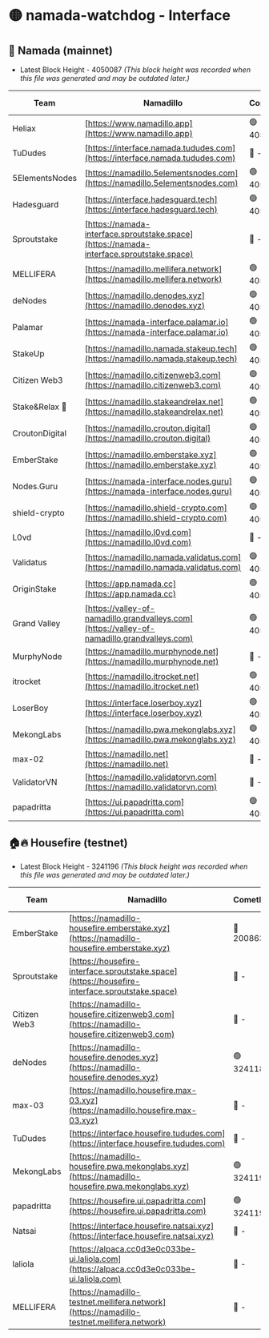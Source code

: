 # 🟡 namada-watchdog - Interface

## 🚀 Namada (mainnet)
- Latest Block Height - 4050087 *(This block height was recorded when this file was generated and may be outdated later.)*

| Team | Namadillo | CometBFT | Indexer | MASP Indexer |
|-|-|-|-|-|
| Heliax | [https://www.namadillo.app](https://www.namadillo.app) | 🟢 4050033 | 🟢 4050033 | 🔴 4048829 |
| TuDudes | [https://interface.namada.tududes.com](https://interface.namada.tududes.com) | 🔴 - | 🔴 - | 🔴 - |
| 5ElementsNodes | [https://namadillo.5elementsnodes.com](https://namadillo.5elementsnodes.com) | 🟢 4050039 | 🟢 4050038 | 🔴 4048829 |
| Hadesguard | [https://interface.hadesguard.tech](https://interface.hadesguard.tech) | 🟢 4050039 | 🔴 - | 🔴 - |
| Sproutstake | [https://namada-interface.sproutstake.space](https://namada-interface.sproutstake.space) | 🔴 - | 🔴 3738134 | 🔴 - |
| MELLIFERA | [https://namadillo.mellifera.network](https://namadillo.mellifera.network) | 🟢 4050055 | 🟢 4050054 | 🔴 3765769 |
| deNodes | [https://namadillo.denodes.xyz](https://namadillo.denodes.xyz) | 🟢 4050055 | 🟢 4050055 | 🔴 4048829 |
| Palamar | [https://namada-interface.palamar.io](https://namada-interface.palamar.io) | 🟢 4050056 | 🟢 4050056 | 🔴 4048829 |
| StakeUp | [https://namadillo.namada.stakeup.tech](https://namadillo.namada.stakeup.tech) | 🟢 4050057 | 🟢 4050056 | 🔴 4048829 |
| Citizen Web3 | [https://namadillo.citizenweb3.com](https://namadillo.citizenweb3.com) | 🟢 4050057 | 🔴 4007897 | 🔴 4007895 |
| Stake&Relax 🦥 | [https://namadillo.stakeandrelax.net](https://namadillo.stakeandrelax.net) | 🟢 4050058 | 🟢 4050058 | 🔴 3765769 |
| CroutonDigital | [https://namadillo.crouton.digital](https://namadillo.crouton.digital) | 🟢 4050059 | 🟢 4050059 | 🔴 4048829 |
| EmberStake | [https://namadillo.emberstake.xyz](https://namadillo.emberstake.xyz) | 🟢 4050059 | 🟢 4050059 | 🔴 4048829 |
| Nodes.Guru | [https://namada-interface.nodes.guru](https://namada-interface.nodes.guru) | 🟢 4050060 | 🟢 4050060 | 🔴 4048829 |
| shield-crypto | [https://namadillo.shield-crypto.com](https://namadillo.shield-crypto.com) | 🟢 4050061 | 🟢 4050060 | 🔴 4048829 |
| L0vd | [https://namadillo.l0vd.com](https://namadillo.l0vd.com) | 🔴 - | 🔴 - | 🔴 - |
| Validatus | [https://namadillo.namada.validatus.com](https://namadillo.namada.validatus.com) | 🟢 4050063 | 🟢 4050063 | 🔴 3819812 |
| OriginStake | [https://app.namada.cc](https://app.namada.cc) | 🟢 4050064 | 🔴 - | 🔴 - |
| Grand Valley | [https://valley-of-namadillo.grandvalleys.com](https://valley-of-namadillo.grandvalleys.com) | 🟢 4050076 | 🟢 4050076 | 🔴 4048829 |
| MurphyNode | [https://namadillo.murphynode.net](https://namadillo.murphynode.net) | 🔴 - | 🔴 - | 🔴 - |
| itrocket | [https://namadillo.itrocket.net](https://namadillo.itrocket.net) | 🟢 4050079 | 🟢 4050079 | 🔴 4048829 |
| LoserBoy | [https://interface.loserboy.xyz](https://interface.loserboy.xyz) | 🟢 4050079 | 🟢 4050079 | 🔴 4048829 |
| MekongLabs | [https://namadillo.pwa.mekonglabs.xyz](https://namadillo.pwa.mekonglabs.xyz) | 🟢 4050080 | 🟢 4050080 | 🔴 4048829 |
| max-02 | [https://namadillo.net](https://namadillo.net) | 🔴 - | 🔴 - | 🔴 - |
| ValidatorVN | [https://namadillo.validatorvn.com](https://namadillo.validatorvn.com) | 🔴 - | 🔴 - | 🔴 - |
| papadritta | [https://ui.papadritta.com](https://ui.papadritta.com) | 🟢 4050087 | 🟢 4050087 | 🟢 4050086 |

## 🏠🔥 Housefire (testnet)
- Latest Block Height - 3241196 *(This block height was recorded when this file was generated and may be outdated later.)*

| Team | Namadillo | CometBFT | Indexer | MASP Indexer |
|-|-|-|-|-|
| EmberStake | [https://namadillo-housefire.emberstake.xyz](https://namadillo-housefire.emberstake.xyz) | 🔴 2008636 | 🔴 - | 🔴 - |
| Sproutstake | [https://housefire-interface.sproutstake.space](https://housefire-interface.sproutstake.space) | 🔴 - | 🔴 - | 🔴 - |
| Citizen Web3 | [https://namadillo-housefire.citizenweb3.com](https://namadillo-housefire.citizenweb3.com) | 🔴 - | 🔴 - | 🔴 - |
| deNodes | [https://namadillo-housefire.denodes.xyz](https://namadillo-housefire.denodes.xyz) | 🟢 3241186 | 🟢 3241185 | 🔴 3231566 |
| max-03 | [https://namadillo.housefire.max-03.xyz](https://namadillo.housefire.max-03.xyz) | 🔴 - | 🔴 - | 🔴 - |
| TuDudes | [https://interface.housefire.tududes.com](https://interface.housefire.tududes.com) | 🔴 - | 🔴 - | 🔴 - |
| MekongLabs | [https://namadillo-housefire.pwa.mekonglabs.xyz](https://namadillo-housefire.pwa.mekonglabs.xyz) | 🟢 3241196 | 🟢 3241196 | 🔴 3231566 |
| papadritta | [https://housefire.ui.papadritta.com](https://housefire.ui.papadritta.com) | 🟢 3241196 | 🟢 3241196 | 🔴 3237574 |
| Natsai | [https://interface.housefire.natsai.xyz](https://interface.housefire.natsai.xyz) | 🔴 - | 🔴 - | 🔴 - |
| laliola | [https://alpaca.cc0d3e0c033be-ui.laliola.com](https://alpaca.cc0d3e0c033be-ui.laliola.com) | 🔴 - | 🔴 - | 🔴 - |
| MELLIFERA | [https://namadillo-testnet.mellifera.network](https://namadillo-testnet.mellifera.network) | 🔴 - | 🔴 2778001 | 🔴 2607259 |

